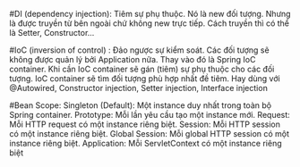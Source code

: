 #DI (dependency injection): Tiêm sự phụ thuộc.
Nó là new đối tượng. Nhưng là được truyền từ bên ngoài chứ không new trực tiếp.
Cách truyền thì có thể là Setter, Constructor...

#IoC (inversion of control) : Đảo ngược sự kiểm soát.
Các đối tượng sẽ không được quản lý bởi Application nữa. Thay vào đó là Spring IoC container.
Khi cần IoC container sẽ gán (tiêm) sự phụ thuộc cho các đối tượng.
IoC container sẽ tìm đối tượng phù hợp nhất đề tiêm.
Hay dùng với @Autowired, Constructor injection, Setter injection, Interface injection

#Bean Scope:
Singleton (Default): Một instance duy nhất trong toàn bộ Spring container.
Prototype: Mỗi lần yêu cầu tạo một instance mới.
Request: Mỗi HTTP request có một instance riêng biệt.
Session: Mỗi HTTP session có một instance riêng biệt.
Global Session: Mỗi global HTTP session có một instance riêng biệt.
Application: Mỗi ServletContext có một instance riêng biệt